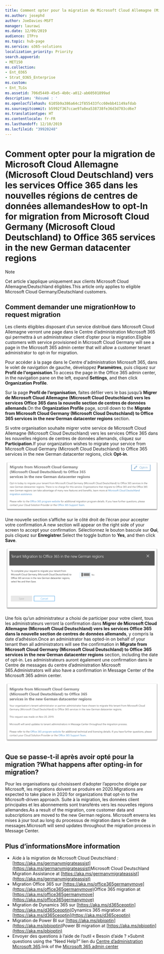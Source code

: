```yaml
---
title: Comment opter pour la migration de Microsoft Cloud Allemagne (Microsoft Cloud Deutschland) vers les services Office 365 dans les nouvelles régions de centres de données allemandes
ms.author: josephd
author: JoeDavies-MSFT
manager: laurawi
ms.date: 12/09/2019
audience: ITPro
ms.topic: hub-page
ms.service: o365-solutions
localization_priority: Priority
search.appverid:
- MET150
ms.collection:
- Ent_O365
- Strat_O365_Enterprise
ms.custom:
- Ent_TLGs
ms.assetid: 706d5449-45e5-4b0c-a012-ab60501899ad
description: 'Résumé : '
ms.openlocfilehash: 6105b9a386a64c2f855433fcc60ebb41149afdab
ms.sourcegitcommit: b5992f367ccae97a8ea538738fe36d3d703cd6e7
ms.translationtype: HT
ms.contentlocale: fr-FR
ms.lasthandoff: 12/10/2019
ms.locfileid: "39920248"
---
```

# <a name="how-to-opt-in-for-migration-from-microsoft-cloud-germany-microsoft-cloud-deutschland-to-office-365-services-in-the-new-german-datacenter-regions"></a><span data-ttu-id="a02d1-103">Comment opter pour la migration de Microsoft Cloud Allemagne (Microsoft Cloud Deutschland) vers les services Office 365 dans les nouvelles régions de centres de données allemandes</span><span class="sxs-lookup"><span data-stu-id="a02d1-103">How to opt-In for migration from Microsoft Cloud Germany (Microsoft Cloud Deutschland) to Office 365 services in the new German datacenter regions</span></span>

>[!Note]
><span data-ttu-id="a02d1-104">Cet article s’applique uniquement aux clients Microsoft Cloud Allemagne/Deutschland éligibles.</span><span class="sxs-lookup"><span data-stu-id="a02d1-104">This article only applies to eligible Microsoft Cloud Germany/Deutschland customers.</span></span>
>

## <a name="how-to-request-migration"></a><span data-ttu-id="a02d1-105">Comment demander une migration</span><span class="sxs-lookup"><span data-stu-id="a02d1-105">How to request migration</span></span>

<span data-ttu-id="a02d1-106">Les clients éligibles disposant d’un service distribué dans Microsoft Cloud Allemagne verront une page dans le Centre d’administration Microsoft 365 qui permettra à un administrateur client d’opter pour la migration.</span><span class="sxs-lookup"><span data-stu-id="a02d1-106">Eligible customers with service provisioned in Microsoft Cloud Germany will see a page in the Microsoft 365 admin center that will allow a customer tenant administrator to opt-in for migration.</span></span>

<span data-ttu-id="a02d1-107">Pour accéder à la page dans le Centre d'administration Microsoft 365, dans le volet de navigation de gauche, développez **Paramètres**, puis cliquez sur **Profil de l'organisation**.</span><span class="sxs-lookup"><span data-stu-id="a02d1-107">To access the page in the Office 365 admin center, in the navigation pane on the left, expand **Settings**, and then click **Organization Profile**.</span></span>

<span data-ttu-id="a02d1-108">Sur la page **Profil de l’organisation**, faites défiler vers le bas jusqu’à **Migrer de Microsoft Cloud Allemagne (Microsoft Cloud Deutschland) vers les services Office 365 dans la nouvelle section de centres de données allemands**.</span><span class="sxs-lookup"><span data-stu-id="a02d1-108">On the **Organization Profile** page, scroll down to the **Migrate from Microsoft Cloud Germany (Microsoft Cloud Deutschland) to Office 365 services in the new German datacenter regions** section.</span></span>

<span data-ttu-id="a02d1-109">Si votre organisation souhaite migrer votre service de Microsoft Cloud Allemagne (Microsoft Cloud Deutschland) vers les services Office 365 dans les nouvelles régions de centres de données allemands, cliquez sur **Participation**.</span><span class="sxs-lookup"><span data-stu-id="a02d1-109">If your organization wishes to migrate your service from Microsoft Cloud Germany (Microsoft Cloud Deutschland) to Office 365 services in the new German datacenter regions, click **Opt-in**.</span></span>
 
![Présentation de la participation](./media/ms-cloud-germany-migration-opt-in/tenant-migration.png)

<span data-ttu-id="a02d1-111">Une nouvelle section s’affiche sur le côté droit de l’écran pour accepter votre confirmation.</span><span class="sxs-lookup"><span data-stu-id="a02d1-111">A new section will appear on the right side of your screen to accept your confirmation.</span></span> <span data-ttu-id="a02d1-112">Sélectionnez le bouton bascule sur **Oui**, puis cliquez sur **Enregistrer**.</span><span class="sxs-lookup"><span data-stu-id="a02d1-112">Select the toggle button to **Yes**, and then click **Save**.</span></span>
 
![Acceptation d’adhésion](./media/ms-cloud-germany-migration-opt-in/tenant-migration-new-regions.png)

<span data-ttu-id="a02d1-114">Une fois qu’un administrateur a choisi de participer pour votre client, tous les administrateurs verront la confirmation dans **Migrer de Microsoft Cloud Allemagne (Microsoft Cloud Deutschland) vers les services Office 365 dans la nouvelle section de centres de données allemands**, y compris la date d’adhésion.</span><span class="sxs-lookup"><span data-stu-id="a02d1-114">Once an administrator has opted-in on behalf of your tenant then all administrators will see the confirmation in **Migrate from Microsoft Cloud Germany (Microsoft Cloud Deutschland) to Office 365 services in the new German datacenter regions** section, including the date of opt-in.</span></span> <span data-ttu-id="a02d1-115">Les administrateurs auront également une confirmation dans le Centre de messages du centre d’administration Microsoft 365.</span><span class="sxs-lookup"><span data-stu-id="a02d1-115">Administrators will also have a confirmation in Message Center of the Microsoft 365 admin center.</span></span> 
 
![Confirmation d’adhésion](./media/ms-cloud-germany-migration-opt-in/tenant-migration2.png)

## <a name="what-happens-after-opting-in-for-migration"></a><span data-ttu-id="a02d1-117">Que se passe-t-il après avoir opté pour la migration ?</span><span class="sxs-lookup"><span data-stu-id="a02d1-117">What happens after opting-in for migration?</span></span>

<span data-ttu-id="a02d1-118">Pour les organisations qui choisissent d’adopter l’approche dirigée par Microsoft, les migrations doivent se produire en 2020.</span><span class="sxs-lookup"><span data-stu-id="a02d1-118">Migrations are expected to take place in 2020 for organizations that opt-in to the Microsoft-driven approach.</span></span>  <span data-ttu-id="a02d1-119">Suite à la migration, les données client principales et les abonnements sont transférés vers les nouvelles régions allemandes.</span><span class="sxs-lookup"><span data-stu-id="a02d1-119">As a result of the migration, core customer data and subscriptions are moved to the new German regions.</span></span>  <span data-ttu-id="a02d1-120">Microsoft enverra les mises à jour tout au long du processus de migration dans le Centre de messages.</span><span class="sxs-lookup"><span data-stu-id="a02d1-120">Microsoft will send updates throughout the migration process in Message Center.</span></span>

## <a name="more-information"></a><span data-ttu-id="a02d1-121">Plus d’informations</span><span class="sxs-lookup"><span data-stu-id="a02d1-121">More information</span></span>

- <span data-ttu-id="a02d1-122">Aide à la migration de Microsoft Cloud Deutschland : [https://aka.ms/germanymigrateassist](https://aka.ms/germanymigrateassist)</span><span class="sxs-lookup"><span data-stu-id="a02d1-122">Microsoft Cloud Deutschland Migration Assistance at [https://aka.ms/germanymigrateassist](https://aka.ms/germanymigrateassist)</span></span>
- <span data-ttu-id="a02d1-123">Migration Office 365 sur [https://aka.ms/office365germanymove](https://aka.ms/office365germanymove)</span><span class="sxs-lookup"><span data-stu-id="a02d1-123">Office 365 migration at [https://aka.ms/office365germanymove](https://aka.ms/office365germanymove)</span></span>
- <span data-ttu-id="a02d1-124">Migration de Dynamics 365 sur [https://aka.ms/d365ceoptin](https://aka.ms/d365ceoptin)</span><span class="sxs-lookup"><span data-stu-id="a02d1-124">Dynamics 365 migration at [https://aka.ms/d365ceoptin](https://aka.ms/d365ceoptin)</span></span>
- <span data-ttu-id="a02d1-125">Migration de Power BI sur [https://aka.ms/pbioptin](https://aka.ms/pbioptin)</span><span class="sxs-lookup"><span data-stu-id="a02d1-125">Power BI migration at [https://aka.ms/pbioptin](https://aka.ms/pbioptin)</span></span>
- <span data-ttu-id="a02d1-126">Envoyer des questions à l’aide de l’outil « Besoin d’aide ? »</span><span class="sxs-lookup"><span data-stu-id="a02d1-126">Submit questions using the “Need Help?”</span></span> <span data-ttu-id="a02d1-127">lien du [Centre d’administration Microsoft 365](https://portal.office.de/).</span><span class="sxs-lookup"><span data-stu-id="a02d1-127">link of the [Microsoft 365 admin center](https://portal.office.de/)</span></span>
